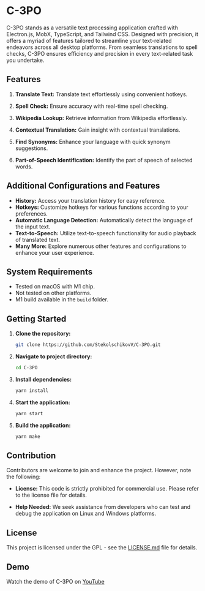 # C-3PO

C-3PO stands as a versatile text processing application crafted with Electron.js, MobX, TypeScript, and Tailwind CSS.
Designed with precision, it offers a myriad of features tailored to streamline your text-related endeavors across all
desktop platforms. From seamless translations to spell checks, C-3PO ensures efficiency and precision in every
text-related task you undertake.

## Features

1. **Translate Text:**
   Translate text effortlessly using convenient hotkeys.

2. **Spell Check:**
   Ensure accuracy with real-time spell checking.

3. **Wikipedia Lookup:**
   Retrieve information from Wikipedia effortlessly.

4. **Contextual Translation:**
   Gain insight with contextual translations.

5. **Find Synonyms:**
   Enhance your language with quick synonym suggestions.

6. **Part-of-Speech Identification:**
   Identify the part of speech of selected words.

## Additional Configurations and Features

- **History:** Access your translation history for easy reference.
- **Hotkeys:** Customize hotkeys for various functions according to your preferences.
- **Automatic Language Detection:** Automatically detect the language of the input text.
- **Text-to-Speech:** Utilize text-to-speech functionality for audio playback of translated text.
- **Many More:** Explore numerous other features and configurations to enhance your user experience.

## System Requirements

- Tested on macOS with M1 chip.
- Not tested on other platforms.
- M1 build available in the `build` folder.

## Getting Started

1. **Clone the repository:**
   ```bash
   git clone https://github.com/StekolschikovV/C-3PO.git
   ```

2. **Navigate to project directory:**
   ```bash
   cd C-3PO
   ```

3. **Install dependencies:**
   ```bash
   yarn install
   ```

4. **Start the application:**
   ```bash
   yarn start
   ```

5. **Build the application:**
   ```bash
   yarn make
   ```

## Contribution

Contributors are welcome to join and enhance the project. However, note the following:

- **License:**
  This code is strictly prohibited for commercial use. Please refer to the license file for details.

- **Help Needed:**
  We seek assistance from developers who can test and debug the application on Linux and Windows platforms.

## License

This project is licensed under the GPL - see
the [LICENSE.md](https://github.com/StekolschikovV/C-3PO/blob/main/LICENSE.md) file for details.

## Demo

Watch the demo of C-3PO on [YouTube](https://www.youtube.com/watch?v=CSRy4N7k8zA)
